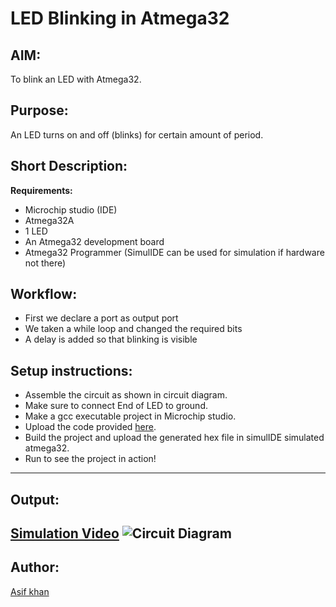 # LED Blinking in Atmega32
## AIM:
To blink an LED with Atmega32.

## Purpose:
An LED turns on and off (blinks) for certain amount of period.

## Short Description:
**Requirements:**
- Microchip studio (IDE)
- Atmega32A
- 1 LED
- An Atmega32 development board
- Atmega32 Programmer
(SimulIDE can be used for simulation if hardware not there)

## Workflow:
- First we declare a port as output port
- We taken a while loop and changed the required bits
- A delay is added so that blinking is visible

## Setup instructions:
- Assemble the circuit as shown in circuit diagram.
- Make sure to connect End of LED to ground.
- Make a gcc executable project in Microchip studio. 
- Upload the code provided [here](https://github.com/prathimacode-hub/IoT-Spot/blob/main/Atmel/LED%20Blinking/led_blinking.c).
- Build the project and upload the generated hex file in simulIDE simulated atmega32.
- Run to see the project in action!
------------
## Output:
[Simulation Video](https://github.com/prathimacode-hub/IoT-Spot/blob/main/Atmel/LED%20Blinking/Gallery/simulation_video.mkv)
![Circuit Diagram](https://github.com/prathimacode-hub/IoT-Spot/blob/main/Atmel/LED%20Blinking/Gallery/circuit_diagram.png)
------------

## Author:
[Asif khan](https://github.com/khanasif786)
